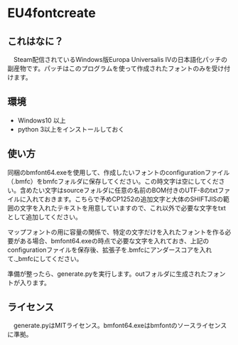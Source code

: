 # EU4fontcreate
## これはなに？
　Steam配信されているWindows版Europa Universalis IVの日本語化パッチの副産物です。パッチはこのプログラムを使って作成されたフォントのみを受け付けます。

## 環境
 - Windows10 以上
 - python 3以上をインストールしておく

## 使い方
 同梱のbmfont64.exeを使用して、作成したいフォントのconfigurationファイル（.bmfc）をbmfcフォルダに保存してください。この時文字は空にしてください。含めたい文字はsourceフォルダに任意の名前のBOM付きのUTF-8のtxtファイルに入れておきます。こちらで予めCP1252の追加文字と大体のSHIFTJISの範囲の文字を入れたテキストを用意していますので、これ以外で必要な文字をtxtとして追加してください。

 マップフォントの用に容量の関係で、特定の文字だけを入れたフォントを作る必要がある場合、bmfont64.exeの時点で必要な文字を入れておき、上記のconfigurationファイルを保存後、拡張子を.bmfcにアンダースコアを入れて._bmfcにしてください。

 準備が整ったら、generate.pyを実行します。outフォルダに生成されたフォントが入ります。

## ライセンス
　generate.pyはMITライセンス。bmfont64.exeはbmfontのソースライセンスに準拠。